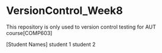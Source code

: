 # VersionControl_Week8
This repository is only used to version control testing for AUT course[COMP603]

[Student Names]
student 1
student 2
